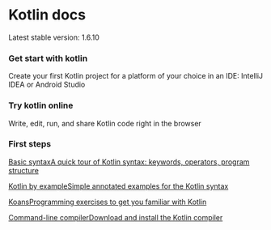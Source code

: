 
# Kotlin docs
Latest stable version: 1.6.10


### Get start with kotlin

Create your first Kotlin project for a platform of your choice in an IDE: IntelliJ IDEA or Android Studio



### Try kotlin online

Write, edit, run, and share Kotlin code right in the browser



### First steps

[Basic syntaxA quick tour of Kotlin syntax: keywords, operators, program structure](https://kotlinlang.org/docs/basic-syntax.html)

[Kotlin by exampleSimple annotated examples for the Kotlin syntax](https://play.kotlinlang.org/byExample/overview)

[KoansProgramming exercises to get you familiar with Kotlin](https://kotlinlang.org/docs/koans.html)

[Command-line compilerDownload and install the Kotlin compiler](https://kotlinlang.org/docs/command-line.html)
